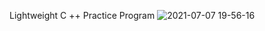 Lightweight C ++ Practice Program 
![2021-07-07 19-56-16](https://user-images.githubusercontent.com/28685443/124748176-bebde280-df5d-11eb-971f-82bd1a0d3efe.gif)
